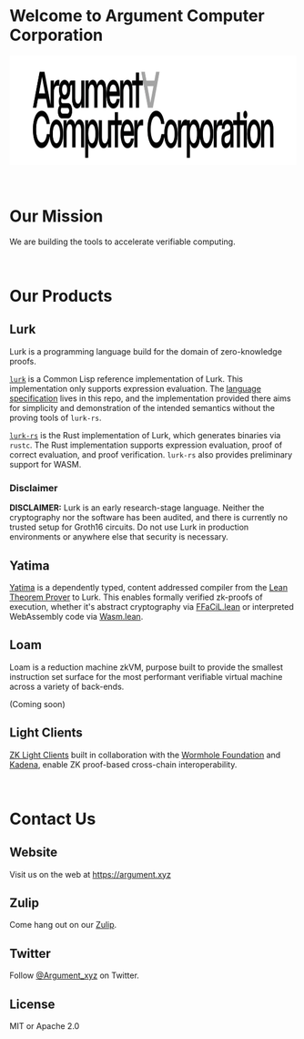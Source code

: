 # Welcome to Argument Computer Corporation
<p align="center">
  <img width="1000" height="192" src="/ArgumentComputerCorp_logo.png">
</p>

<br />

# Our Mission
We are building the tools to accelerate verifiable computing. 

<br />

# Our Products

## Lurk
Lurk is a programming language build for the domain of zero-knowledge proofs. 

[```lurk```](https://github.com/argumentcomputer/lurk) is a Common Lisp reference implementation of Lurk. This implementation only supports expression evaluation. The [language specification](https://github.com/argumentcomputer/lurk/blob/master/spec/v0-1.md) lives in this repo, and the implementation provided there aims for simplicity and demonstration of the intended semantics without the proving tools of ```lurk-rs```.

[```lurk-rs```](https://github.com/argumentcomputer/lurk-rs) is the Rust implementation of Lurk, which generates binaries via ```rustc```. The Rust implementation supports expression evaluation, proof of correct evaluation, and proof verification. ```lurk-rs``` also provides preliminary support for WASM.

### Disclaimer
**DISCLAIMER:** Lurk is an early research-stage language. Neither the cryptography nor the software has been audited, and there is currently no trusted setup for Groth16 circuits. Do not use Lurk in production environments or anywhere else that security is necessary.

## Yatima
[Yatima](https://github.com/argumentcomputer/yatima) is a dependently typed, content addressed compiler from the [Lean Theorem Prover](https://github.com/leanprover/lean4) to Lurk. This enables formally verified zk-proofs of execution, whether it's abstract cryptography via [FFaCiL.lean](https://github.com/argumentcomputer/FFaCiL.lean) or interpreted WebAssembly code via [Wasm.lean](https://github.com/argumentcomputer/Wasm.lean).

## Loam
Loam is a reduction machine zkVM, purpose built to provide the smallest instruction set surface for the most performant verifiable virtual machine across a variety of back-ends.

(Coming soon)

## Light Clients
[ZK Light Clients](https://github.com/argumentcomputer/zk-light-clients/) built in collaboration with the [Wormhole Foundation](https://wormhole.foundation/blog/wormhole-foundation-awards-contributor-grant-to-lurk-lab-to-bring-trustless-transfers-to-wormhole-with-zk-proofs) and [Kadena](https://www.kadena.io/blog/kadena-announces-partnership-with-lurk-lab-to-build-zk-bridge), enable ZK proof-based cross-chain interoperability.

<br />

# Contact Us

## Website
Visit us on the web at https://argument.xyz

## Zulip
Come hang out on our [Zulip](https://zulip.argument.xyz). 

## Twitter
Follow [@Argument_xyz](https://twitter.com/argument_xyz) on Twitter.

## License
MIT or Apache 2.0
